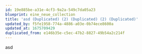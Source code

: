 ```yaml
---
id: 19e885be-a31e-4cf3-9a2a-549c7da05a23
blueprint: eine_neue_collection
title: 'asd (Duplicated) (2) (Duplicated) (2) (Duplicated)'
updated_by: f5fe1958-774a-4886-a03e-0b74ece8600a
updated_at: 1675709429
duplicated_from: e146b35e-c5ec-47b2-8827-49b54a2c214f
---
```

asd